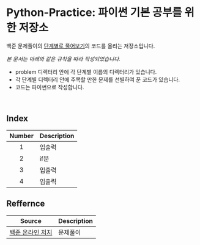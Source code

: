 # Python-Practice: 파이썬 기본 공부를 위한 저장소
백준 문제풀이의 [단계별로 풀어보기](https://www.acmicpc.net/step)의 코드를 올리는 저장소입니다.

_본 문서는 아래와 같은 규칙을 따라 작성되었습니다._
- problem 디렉터리 안에 각 단계별 이름의 디렉터리가 있습니다.
- 각 단계별 디렉터리 안에 주목할 만한 문제를 선별하여 푼 코드가 있습니다.
- 코드는 파이썬으로 작성합니다.
<br/> 

## Index
| Number | Description |
|:---:|---|
| 1 | 입출력 |
| 2 | if문 |
| 3 | 입출력 |
| 4 | 입출력 |


## Reffernce
| Source | Description |
|:---:|---|
| [백준 온라인 저지](https://www.acmicpc.net/) | 문제풀이 |
<br/>
